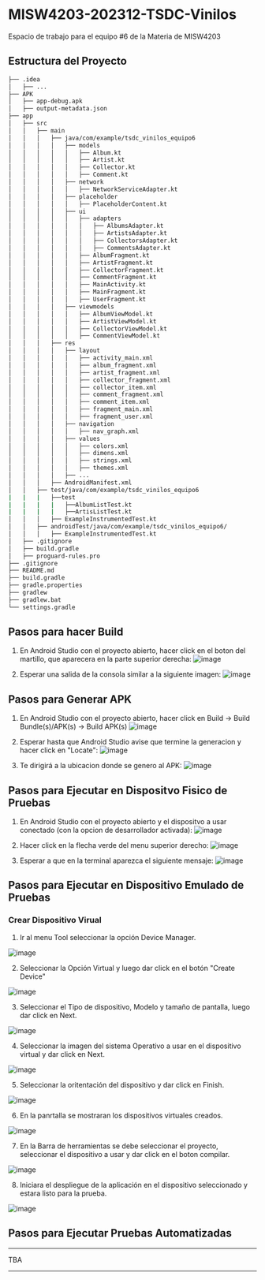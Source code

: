 # MISW4203-202312-TSDC-Vinilos
Espacio de trabajo para el equipo #6 de la Materia de MISW4203

## Estructura del Proyecto
```bash
├── .idea
│   ├── ...
├── APK
│   ├── app-debug.apk
│   ├── output-metadata.json
├── app
│   ├── src
│   │   ├── main
│   │   │   ├── java/com/example/tsdc_vinilos_equipo6
│   │   │   │   ├── models
│   │   │   │   │   ├── Album.kt
│   │   │   │   │   ├── Artist.kt
│   │   │   │   │   ├── Collector.kt
│   │   │   │   │   ├── Comment.kt
│   │   │   │   ├── network
│   │   │   │   │   ├── NetworkServiceAdapter.kt
│   │   │   │   ├── placeholder
│   │   │   │   │   ├── PlaceholderContent.kt
│   │   │   │   ├── ui
│   │   │   │   │   ├── adapters
│   │   │   │   │   │   ├── AlbumsAdapter.kt
│   │   │   │   │   │   ├── ArtistsAdapter.kt
│   │   │   │   │   │   ├── CollectorsAdapter.kt
│   │   │   │   │   │   ├── CommentsAdapter.kt
│   │   │   │   │   ├── AlbumFragment.kt
│   │   │   │   │   ├── ArtistFragment.kt
│   │   │   │   │   ├── CollectorFragment.kt
│   │   │   │   │   ├── CommentFragment.kt
│   │   │   │   │   ├── MainActivity.kt
│   │   │   │   │   ├── MainFragment.kt
│   │   │   │   │   ├── UserFragment.kt
│   │   │   │   ├── viewmodels
│   │   │   │   │   ├── AlbumViewModel.kt
│   │   │   │   │   ├── ArtistViewModel.kt
│   │   │   │   │   ├── CollectorViewModel.kt
│   │   │   │   │   ├── CommentViewModel.kt
│   │   │   ├── res
│   │   │   │   ├── layout
│   │   │   │   │   ├── activity_main.xml
│   │   │   │   │   ├── album_fragment.xml
│   │   │   │   │   ├── artist_fragment.xml
│   │   │   │   │   ├── collector_fragment.xml
│   │   │   │   │   ├── collector_item.xml
│   │   │   │   │   ├── comment_fragment.xml
│   │   │   │   │   ├── comment_item.xml
│   │   │   │   │   ├── fragment_main.xml
│   │   │   │   │   ├── fragment_user.xml
│   │   │   │   ├── navigation
│   │   │   │   │   ├── nav_graph.xml
│   │   │   │   ├── values
│   │   │   │   │   ├── colors.xml
│   │   │   │   │   ├── dimens.xml
│   │   │   │   │   ├── strings.xml
│   │   │   │   │   ├── themes.xml
│   │   │   │   ├── ...
│   │   │   ├── AndroidManifest.xml
│   │   ├── test/java/com/example/tsdc_vinilos_equipo6
|   |   |   ├──test
|   |   |   |   ├──AlbumListTest.kt
|   |   |   |   ├──ArtisListTest.kt
│   │   │   ├── ExampleInstrumentedTest.kt
│   │   ├── androidTest/java/com/example/tsdc_vinilos_equipo6/
│   │   │   ├── ExampleInstrumentedTest.kt
│   ├── .gitignore
│   ├── build.gradle
│   ├── proguard-rules.pro
├── .gitignore
├── README.md
├── build.gradle
├── gradle.properties
├── gradlew
├── gradlew.bat
└── settings.gradle
```

## Pasos para hacer Build
1. En Android Studio con el proyecto abierto, hacer click en el boton del martillo, que aparecera en la parte superior derecha:
![image](https://user-images.githubusercontent.com/111320185/233865682-1ca9af38-93d0-4431-9a5b-7d350207dcf3.png)

2. Esperar una salida de la consola similar a la siguiente imagen:
![image](https://user-images.githubusercontent.com/111320185/233865668-8f7fb211-7f3d-466b-bf92-f685cb5f418c.png)

## Pasos para Generar APK
1. En Android Studio con el proyecto abierto, hacer click en Build -> Build Bundle(s)/APK(s) -> Build APK(s)
![image](https://user-images.githubusercontent.com/111320185/233865758-dbd50bf5-ea78-4ace-b8c2-d7c3729fb458.png)

2. Esperar hasta que Android Studio avise que termine la generacion y hacer click en "Locate":
![image](https://user-images.githubusercontent.com/111320185/233865815-5c5aff7b-c984-44c7-b1c2-52ca6c66c060.png)

3. Te dirigirá a la ubicacion donde se genero al APK:
![image](https://user-images.githubusercontent.com/111320185/233865897-c63c9890-b809-4566-b918-b48255c763e1.png)

## Pasos para Ejecutar en Dispositvo Fisico de Pruebas
1. En Android Studio con el proyecto abierto y el dispositvo a usar conectado (con la opcion de desarrollador activada):
![image](https://user-images.githubusercontent.com/111320185/233866031-0e14953a-3d34-4ee2-8408-bdea278d41b3.png)

2. Hacer click en la flecha verde del menu superior derecho:
![image](https://user-images.githubusercontent.com/111320185/233866050-726b2b33-1d10-4a1e-80ac-6466c5dc2c81.png)

3. Esperar a que en la terminal aparezca el siguiente mensaje:
![image](https://user-images.githubusercontent.com/111320185/233866097-3baf22e0-ac9e-461b-a4e3-43d5608373d0.png)

## Pasos para Ejecutar en Dispositivo Emulado de Pruebas
### Crear Dispositivo Virual
1. Ir al menu Tool seleccionar la opción Device Manager.

![image](https://user-images.githubusercontent.com/65821560/235392026-e4e0b271-b9c3-4f3b-aad3-d4407338a730.png)

2. Seleccionar la Opción Virtual y luego dar click en el botón "Create Device"

![image](https://user-images.githubusercontent.com/65821560/235392155-7a760fac-4b16-47bb-8e19-6d8d11a92b8b.png)

3. Seleccionar el Tipo de dispositivo, Modelo y tamaño de pantalla, luego dar click en Next.

![image](https://user-images.githubusercontent.com/65821560/235392213-c3112663-1683-46b4-b6db-1314b7914d79.png)

4. Seleccionar la imagen del sistema Operativo a usar en el dispositivo virtual y dar click en Next.

![image](https://user-images.githubusercontent.com/65821560/235392267-cba3741e-4be2-4c08-bf9a-b8f4c7fcc6a2.png)

5. Seleccionar la oritentación del dispositivo y dar click en Finish.

![image](https://user-images.githubusercontent.com/65821560/235392388-b7753b2e-d719-4139-83e9-8a44b89c6823.png)

6. En la panrtalla se mostraran los dispositivos virtuales creados.

![image](https://user-images.githubusercontent.com/65821560/235392477-c5ac132c-c548-42c7-aaef-53bf3c63b576.png)

7. En la Barra de herramientas se debe seleccionar el proyecto, seleccionar el dispositivo a usar y dar click en el boton compilar.

![image](https://user-images.githubusercontent.com/65821560/235392561-111310d5-5c08-4462-86f2-d85fbdda010a.png)

8. Iniciara el despliegue de la aplicación en el dispositivo seleccionado y estara listo para la prueba.

![image](https://user-images.githubusercontent.com/65821560/235392625-71b12950-d05a-454d-b659-05c9a4ff3960.png)



## Pasos para Ejecutar Pruebas Automatizadas
***
TBA
***
